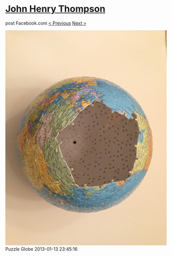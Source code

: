 # [John Henry Thompson](../README.md)
post Facebook.com
[< Previous](2013-01-13-2.md) [Next >](2013-01-13-4.md)

[![](../media/2013-01-13/Puzzle-Globe-2.jpg)](../README.md)
Puzzle Globe
2013-01-13 23:45:16